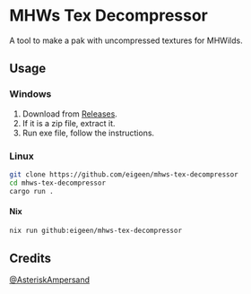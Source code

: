 # MHWs Tex Decompressor

A tool to make a pak with uncompressed textures for MHWilds.

## Usage

### Windows

1. Download from [Releases](https://github.com/eigeen/mhws-tex-decompressor/releases).
2. If it is a zip file, extract it.
3. Run exe file, follow the instructions.

### Linux


```sh 
git clone https://github.com/eigeen/mhws-tex-decompressor
cd mhws-tex-decompressor
cargo run .
```

#### Nix

``` sh
nix run github:eigeen/mhws-tex-decompressor
```

## Credits

[@AsteriskAmpersand](https://github.com/AsteriskAmpersand)
